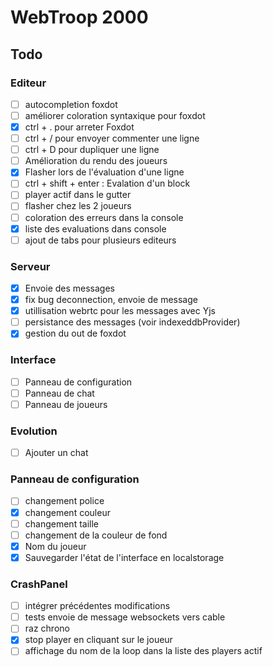 # WebTroop 2000

## Todo

### Editeur
- [ ] autocompletion foxdot
- [ ] améliorer coloration syntaxique pour foxdot
- [X] ctrl + . pour arreter Foxdot
- [ ] ctrl + / pour envoyer commenter une ligne
- [ ] ctrl + D pour dupliquer une ligne
- [ ] Amélioration du rendu des joueurs
- [X] Flasher lors de l'évaluation d'une ligne
- [ ] ctrl + shift + enter : Evalation d'un block
- [ ] player actif dans le gutter
- [ ] flasher chez les 2 joueurs
- [ ] coloration des erreurs dans la console
- [X] liste des evaluations dans console
- [ ] ajout de tabs pour plusieurs editeurs

### Serveur
- [X] Envoie des messages 
- [X] fix bug deconnection, envoie de message
- [X] utillisation webrtc pour les messages avec Yjs
- [ ] persistance des messages (voir indexeddbProvider)
- [X] gestion du out de foxdot

### Interface
- [ ] Panneau de configuration
- [ ] Panneau de chat
- [ ] Panneau de joueurs

### Evolution
- [ ] Ajouter un chat

### Panneau de configuration
- [ ] changement police
- [X] changement couleur
- [ ] changement taille
- [ ] changement de la couleur de fond
- [X] Nom du joueur
- [X] Sauvegarder l'état de l'interface en localstorage

### CrashPanel
- [ ] intégrer précédentes modifications
- [ ] tests envoie de message websockets vers cable
- [ ] raz chrono
- [X] stop player en cliquant sur le joueur
- [ ] affichage du nom de la loop dans la liste des players actif